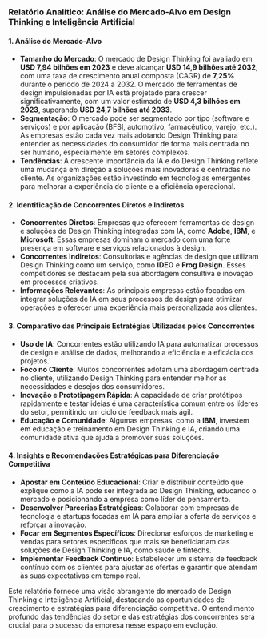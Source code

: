 ### Relatório Analítico: Análise do Mercado-Alvo em Design Thinking e Inteligência Artificial

#### 1. Análise do Mercado-Alvo
- **Tamanho do Mercado**: O mercado de Design Thinking foi avaliado em **USD 7,94 bilhões em 2023** e deve alcançar **USD 14,9 bilhões até 2032**, com uma taxa de crescimento anual composta (CAGR) de **7,25%** durante o período de 2024 a 2032. O mercado de ferramentas de design impulsionadas por IA está projetado para crescer significativamente, com um valor estimado de **USD 4,3 bilhões em 2023**, superando **USD 24,7 bilhões até 2033**.
- **Segmentação**: O mercado pode ser segmentado por tipo (software e serviços) e por aplicação (BFSI, automotivo, farmacêutico, varejo, etc.). As empresas estão cada vez mais adotando Design Thinking para entender as necessidades do consumidor de forma mais centrada no ser humano, especialmente em setores complexos.
- **Tendências**: A crescente importância da IA e do Design Thinking reflete uma mudança em direção a soluções mais inovadoras e centradas no cliente. As organizações estão investindo em tecnologias emergentes para melhorar a experiência do cliente e a eficiência operacional.

#### 2. Identificação de Concorrentes Diretos e Indiretos
- **Concorrentes Diretos**: Empresas que oferecem ferramentas de design e soluções de Design Thinking integradas com IA, como **Adobe**, **IBM**, e **Microsoft**. Essas empresas dominam o mercado com uma forte presença em software e serviços relacionados à design.
- **Concorrentes Indiretos**: Consultorias e agências de design que utilizam Design Thinking como um serviço, como **IDEO** e **Frog Design**. Esses competidores se destacam pela sua abordagem consultiva e inovação em processos criativos.
- **Informações Relevantes**: As principais empresas estão focadas em integrar soluções de IA em seus processos de design para otimizar operações e oferecer uma experiência mais personalizada aos clientes.

#### 3. Comparativo das Principais Estratégias Utilizadas pelos Concorrentes
- **Uso de IA**: Concorrentes estão utilizando IA para automatizar processos de design e análise de dados, melhorando a eficiência e a eficácia dos projetos.
- **Foco no Cliente**: Muitos concorrentes adotam uma abordagem centrada no cliente, utilizando Design Thinking para entender melhor as necessidades e desejos dos consumidores.
- **Inovação e Prototipagem Rápida**: A capacidade de criar protótipos rapidamente e testar ideias é uma característica comum entre os líderes do setor, permitindo um ciclo de feedback mais ágil.
- **Educação e Comunidade**: Algumas empresas, como a **IBM**, investem em educação e treinamento em Design Thinking e IA, criando uma comunidade ativa que ajuda a promover suas soluções.

#### 4. Insights e Recomendações Estratégicas para Diferenciação Competitiva
- **Apostar em Conteúdo Educacional**: Criar e distribuir conteúdo que explique como a IA pode ser integrada ao Design Thinking, educando o mercado e posicionando a empresa como líder de pensamento.
- **Desenvolver Parcerias Estratégicas**: Colaborar com empresas de tecnologia e startups focadas em IA para ampliar a oferta de serviços e reforçar a inovação.
- **Focar em Segmentos Específicos**: Direcionar esforços de marketing e vendas para setores específicos que mais se beneficiariam das soluções de Design Thinking e IA, como saúde e fintechs.
- **Implementar Feedback Contínuo**: Estabelecer um sistema de feedback contínuo com os clientes para ajustar as ofertas e garantir que atendam às suas expectativas em tempo real.

Este relatório fornece uma visão abrangente do mercado de Design Thinking e Inteligência Artificial, destacando as oportunidades de crescimento e estratégias para diferenciação competitiva. O entendimento profundo das tendências do setor e das estratégias dos concorrentes será crucial para o sucesso da empresa nesse espaço em evolução.